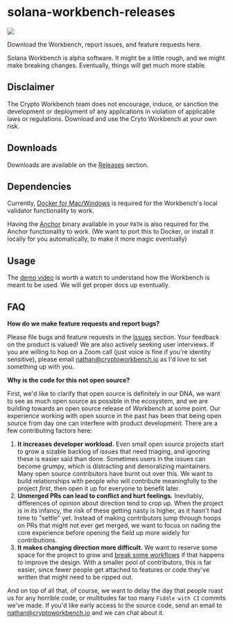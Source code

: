 # solana-workbench-releases
![](https://avatars.githubusercontent.com/u/94653053?s=200)

Download the Workbench, report issues, and feature requests here.

Solana Workbench is alpha software. It might be a little rough, and we might make breaking changes. Eventually, things will get much more stable.

## Disclaimer

The Crypto Workbench team does not encourage, induce, or sanction the development or deployment of any applications in violation of applicable laws or regulations. Download and use the Cryto Workbench at your own risk.

## Downloads

Downloads are available on the [Releases](https://github.com/workbenchapp/solana-workbench-releases/releases) section.

## Dependencies

Currently, [Docker for Mac/Windows](https://docker.com) is required for the Workbench's local validator functionality to work.

Having the [Anchor](https://github.com/project-serum/anchor) binary available in your `PATH` is also required for the Anchor functionality to work. (We want to port this to Docker, or install it locally for you automatically, to make it more magic eventually)

## Usage

The [demo video](https://www.youtube.com/watch?v=b0V0FcI-upo) is worth a watch to understand how the Workbench is meant to be used. We will get proper docs up eventually.

## FAQ

**How do we make feature requests and report bugs?**

Please file bugs and feature requests in the [Issues](https://github.com/workbenchapp/solana-workbench-releases/issues) section. Your feedback on the product is valued! We are also actively seeking user interviews. If you are willing to hop on a Zoom call (just voice is fine if you're identity sensitive), please email nathan@cryptoworkbench.io as I'd love to set something up with you.

**Why is the code for this not open source?**

First, we'd like to clarify that open source is definitely in our DNA, we want to see as much open source as possible in the ecosystem, and we are building towards an open source release of Workbench at some point. Our experience working with open source in the past has been that being open source from day one can interfere with product development. There are a few contributing factors here:

1. **It increases developer workload.** Even small open source projects start to grow a sizable backlog of issues that need triaging, and ignoring these is easier said than done. Sometimes users in the issues can become grumpy, which is distracting and demoralizing maintainers. Many open source contributors have burnt out over this. We want to build relationships with people who will contribute meaningfully to the project _first_, then open it up for everyone to benefit later.
2. **Unmerged PRs can lead to conflict and hurt feelings.** Inevitably, differences of opinion about direction tend to crop up. When the project is in its infancy, the risk of these getting nasty is higher, as it hasn't had time to "settle" yet. Instead of making contributors jump through hoops on PRs that might not ever get merged, we want to focus on nailing the core experience before opening the field up more widely for contributions.
3. **It makes changing direction more difficult.** We want to reserve some space for the project to grow and [break some workflows](https://xkcd.com/1172/) if that happens to improve the design. With a smaller pool of contributors, this is far easier, since fewer people get attached to features or code they've written that might need to be ripped out.

And on top of all that, of course, we want to delay the day that people roast us for any horrible code, or multitudes far too many `Fiddle with CI` commits we've made. If you'd like early access to the source code, send an email to nathan@cryptoworkbench.io and we can chat about it.
